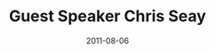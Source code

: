 ---
layout: message
category: message
series: "Jesus: The Greatest Show on Earth"
title: "Guest Speaker Chris Seay"
date: 2011-08-06
message_id: 686
---